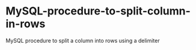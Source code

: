 # MySQL-procedure-to-split-column-in-rows
MySQL procedure to split a column into rows using a delimiter
